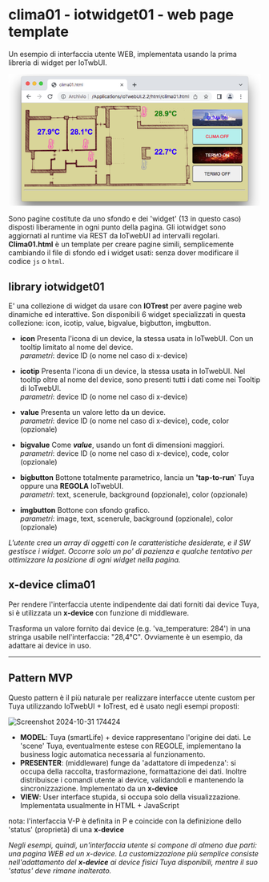 # clima01 - iotwidget01 - web page template
Un esempio di interfaccia utente WEB, implementata usando la prima libreria di widget per IoTwbUI.

![](https://github.com/msillano/IoTwebUI/blob/main/pics/clima01.png?raw=true)

Sono pagine costitute da uno sfondo e dei 'widget' (13 in questo caso) disposti liberamente in ogni punto della pagina.
Gli iotwidget sono aggiornati al runtime via REST da IoTwebUI ad intervalli regolari.<br>
**Clima01.html** è un template per creare pagine simili, semplicemente cambiando il file di sfondo ed i widget usati: senza dover modificare il codice `js` o `html`. 

## library iotwidget01
E' una collezione di widget da usare con **IOTrest** per avere pagine web dinamiche ed interattive.
Son disponibili 6 widget specializzati in questa collezione: icon, icotip,  value, bigvalue, bigbutton, imgbutton.

* **icon** Presenta l'icona di un device, la stessa usata in IoTwebUI. Con un tooltip limitato al nome del device. <br>
_parametri_: device ID (o nome nel caso di x-device)

* **icotip** Presenta l'icona di un device, la stessa usata in IoTwebUI. Nel tooltip oltre al nome del device, sono presenti tutti i dati come nei Tooltip di IoTwebUI. <br>
_parametri_: device ID (o nome nel caso di x-device)

* **value** Presenta un valore letto da un device. <br>
_parametri_: device ID (o nome nel caso di x-device), code, color (opzionale)

* **bigvalue** Come _**value**_, usando un font di dimensioni maggiori. <br>
_parametri_: device ID (o nome nel caso di x-device), code, color (opzionale)

* **bigbutton** Bottone totalmente parametrico, lancia un **'tap-to-run**' Tuya oppure una **REGOLA** IoTwebUI. <br>
_parametri_: text, scenerule, background (opzionale), color (opzionale)

* **imgbutton** Bottone con sfondo grafico. <br>
_parametri_: image, text, scenerule, background (opzionale), color (opzionale)

_L'utente crea un array di oggetti con le caratteristiche desiderate, e il SW gestisce i widget._ 
_Occorre solo un po' di pazienza e qualche tentativo per ottimizzare la posizione di ogni widget nella pagina._

## x-device clima01
Per rendere l'interfaccia utente indipendente dai dati forniti dai device Tuya, si è utilizzata un **x-device**
con funzione di middleware.

Trasforma un valore fornito dai device (e.g. 'va_temperature: 284') in una stringa usabile nell'interfaccia: "28,4°C".
Ovviamente è un esempio, da adattare ai device in uso.

<hr>

## Pattern MVP
Questo pattern è il più naturale per realizzare interfacce utente custom per Tuya utilizzando IoTwebUI + IoTrest, ed è usato negli esempi proposti:

![Screenshot 2024-10-31 174424](https://github.com/user-attachments/assets/d302ea3d-598f-4790-9457-cdd9485aa31d)

* **MODEL**: Tuya (smartLife) + device rappresentano l'origine dei dati. Le 'scene' Tuya, eventualmente estese con REGOLE, implementano la business logic automatica necessaria al funzionamento.
* **PRESENTER**: (middleware) funge da 'adattatore di impedenza': si occupa della raccolta, trasformazione, formattazione dei dati. Inoltre distribuisce i comandi utente ai device, validandoli e mantenendo la sincronizzazione. Implementato da un **x-device**
* **VIEW**: User interface stupida, si occupa solo della visualizzazione. Implementata usualmente in HTML + JavaScript

nota: l'interfaccia V-P è definita in P e coincide con la definizione dello 'status' (proprietà) di una **x-device**

_Negli esempi, quindi, un'interfaccia utente si compone di almeno due parti: una pagina WEB ed un x-device. La customizzazione più semplice consiste nell'adattamento del **x-device** ai device fisici Tuya disponibili, mentre il suo 'status' deve rimane inalterato._

